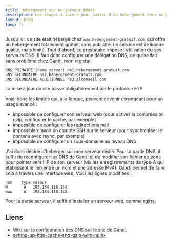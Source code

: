 ```yaml
---
title: Hébergement sur un serveur dédié
description: Les étapes à suivre pour passer d'un hébergement chez un prestataire web vers un hébergement sur son serveur dédié
layout: blog
lang: fr
---
```

Jusqu'ici, ce site était hébergé chez `www.hebergement-gratuit.com`,
qui offre un hébergement totalement gratuit, sans publicité. Le service est de bonne qualité, mais
limité. Tout d'abord, ce prestataire impose l'utilisation de ses serveurs DNS. Il faut donc
configurer une délégation DNS, ce qui se fait sans problème chez [Gandi](http://www.gandi.net), mon
registar.

```
DNS PRIMAIRE (name server) ns1.hebergement-gratuit.com
DNS SECONDAIRE ns2.hebergement-gratuit.com
DNS SECONDAIRE ADDITIONNEL ns3.slconseil.com
```

La mise à jour du site passe obligatoirement par le protocole FTP.

Voici donc les limites qui, à la longue, peuvent devenir dérangeant pour un usage avancé :

-   impossible de configurer son serveur web (pour activer la compression gzip, configurer le cache,
    par exemple)
-   impossible de configurer les redirections mail
-   impossible d'avoir un compte SSH sur le serveur (pour synchroniser le contenu avec rsync, par
    exemple)
-   impossible de configurer un sous-domaine au niveau DNS

J'ai donc décidé d'héberger sur mon serveur dédié. Pour la partie DNS, il suffit de reconfigurer les
DNS de Gandi et de modifier son fichier de zone pour pointer vers l'IP de son serveur (via les
enregistrements de type A qui établissent le lien entre un nom et une adresse IPv4). Gandi permet de
faire cela à travers une interface web. Voici les lignes modifiées :

```
nom    type valeur
@       A   195.154.118.138
www     A   195.154.118.138
```

Pour la partie serveur, il suffit d'installer un serveur web, comme [nginx](http://nginx.org/).

## Liens

-   [Wiki sur la configuration des DNS sur le site de Gandi.](https://wiki.gandi.net/fr/dns)
-   [setting-up-http-cache-and-gzip-with-nginx](http://aspyct.org/blog/2012/08/20/setting-up-http-cache-and-gzip-with-nginx/)

